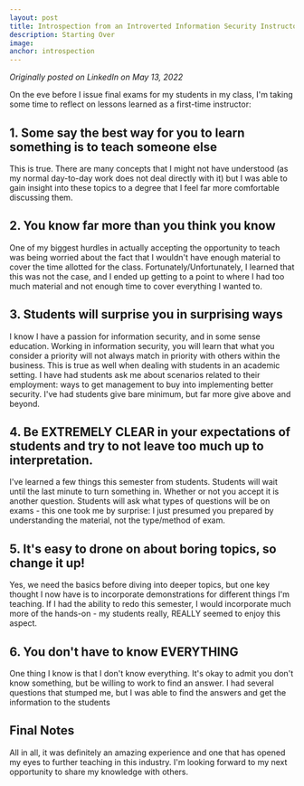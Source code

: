 ```yaml
---
layout: post
title: Introspection from an Introverted Information Security Instructor
description: Starting Over
image:
anchor: introspection
---
```

<i>Originally posted on LinkedIn on May 13, 2022</i>

<p>On the eve before I issue final exams for my students in my class, I'm taking some time to reflect on lessons learned as a first-time instructor:</p>
<h2>1. Some say the best way for you to learn something is to teach someone else</h2>
<p>This is true. There are many concepts that I might not have understood (as my normal day-to-day work does not deal directly with it) but I was able to gain insight into these topics to a degree that I feel far more comfortable discussing them.</p>
<h2>2. You know far more than you think you know</h2>

<p>One of my biggest hurdles in actually accepting the opportunity to teach was being worried about the fact that I wouldn't have enough material to cover the time allotted for the class. Fortunately/Unfortunately, I learned that this was not the case, and I ended up getting to a point to where I had too much material and not enough time to cover everything I wanted to.</p>
<h2>3. Students will surprise you in surprising ways</h2>

<p>I know I have a passion for information security, and in some sense education. Working in information security, you will learn that what you consider a priority will not always match in priority with others within the business. This is true as well when dealing with students in an academic setting. I have had students ask me about scenarios related to their employment: ways to get management to buy into implementing better security. I've had students give bare minimum, but far more give above and beyond.</p>
<h2>4. Be EXTREMELY CLEAR in your expectations of students and try to not leave too much up to interpretation.</h2>

<p>I've learned a few things this semester from students. Students will wait until the last minute to turn something in. Whether or not you accept it is another question. Students will ask what types of questions will be on exams - this one took me by surprise: I just presumed you prepared by understanding the material, not the type/method of exam.</p>
<h2>5. It's easy to drone on about boring topics, so change it up!</h2>

<p>Yes, we need the basics before diving into deeper topics, but one key thought I now have is to incorporate demonstrations for different things I'm teaching. If I had the ability to redo this semester, I would incorporate much more of the hands-on - my students really, REALLY seemed to enjoy this aspect.</p>
<h2>6. You don't have to know EVERYTHING</h2>

<p>One thing I know is that I don't know everything. It's okay to admit you don't know something, but be willing to work to find an answer. I had several questions that stumped me, but I was able to find the answers and get the information to the students</p>
<h2>Final Notes</h2>

<p>All in all, it was definitely an amazing experience and one that has opened my eyes to further teaching in this industry. I'm looking forward to my next opportunity to share my knowledge with others.</p>
